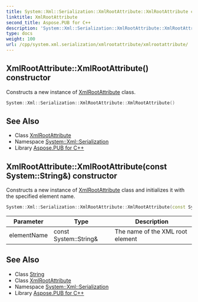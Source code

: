 ```yaml
---
title: System::Xml::Serialization::XmlRootAttribute::XmlRootAttribute constructor
linktitle: XmlRootAttribute
second_title: Aspose.PUB for C++
description: 'System::Xml::Serialization::XmlRootAttribute::XmlRootAttribute constructor. Constructs a new instance of XmlRootAttribute class in C++.'
type: docs
weight: 100
url: /cpp/system.xml.serialization/xmlrootattribute/xmlrootattribute/
---
```

## XmlRootAttribute::XmlRootAttribute() constructor


Constructs a new instance of [XmlRootAttribute](../) class.

```cpp
System::Xml::Serialization::XmlRootAttribute::XmlRootAttribute()
```

## See Also

* Class [XmlRootAttribute](../)
* Namespace [System::Xml::Serialization](../../)
* Library [Aspose.PUB for C++](../../../)
## XmlRootAttribute::XmlRootAttribute(const System::String\&) constructor


Constructs a new instance of [XmlRootAttribute](../) class and initializes it with the specified element name.

```cpp
System::Xml::Serialization::XmlRootAttribute::XmlRootAttribute(const System::String &elementName)
```


| Parameter | Type | Description |
| --- | --- | --- |
| elementName | const System::String\& | The name of the XML root element |

## See Also

* Class [String](../../../system/string/)
* Class [XmlRootAttribute](../)
* Namespace [System::Xml::Serialization](../../)
* Library [Aspose.PUB for C++](../../../)
